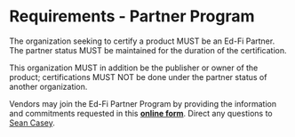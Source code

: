 # Requirements - Partner Program

The organization seeking to certify a product MUST be an Ed-Fi Partner. The
partner status MUST be maintained for the duration of the certification.

This organization MUST in addition be the publisher or owner of the product;
certifications MUST NOT be done under the partner status of another
organization.

Vendors may join the Ed-Fi Partner Program by providing the information and
commitments requested in this **[online
form](https://forms.gle/N57icQ29Xgx4Kz8W8)**. Direct any questions to [Sean
Casey](mailto:sean.casey@ed-fi.org).
